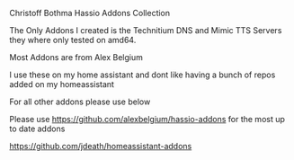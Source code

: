 Christoff Bothma Hassio Addons Collection

The Only Addons I created is the Technitium DNS and Mimic TTS Servers they where only tested on amd64.
                                              
Most Addons are from Alex Belgium

I use these on my home assistant and dont like having a bunch of repos added on my homeassistant

For all other addons please use below

Please use https://github.com/alexbelgium/hassio-addons for the most up to date addons
                                 
https://github.com/jdeath/homeassistant-addons


